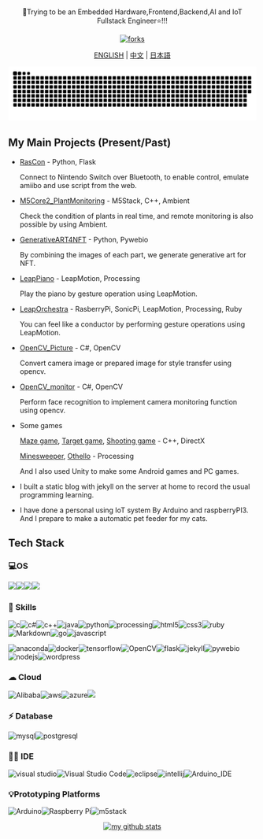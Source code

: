 <div align="center">
  <h1></h1>
  <p>🌱Trying to be an Embedded Hardware,Frontend,Backend,AI and IoT Fullstack Engineer⭐!!!</p>
  <p><a href="https://github.com/SkyoKen"><img src="https://img.shields.io/github/followers/SkyoKen?style=social" alt="forks"></a></p>
  <p><a href="README.md">ENGLISH</a> | <a href="README_ZH.md">中文</a> |  <a href="README_JP.md">日本語</a></p>
  <picture>
    <source media="(prefers-color-scheme: dark)" srcset="https://raw.githubusercontent.com/SkyoKen/SkyoKen/output/github-contribution-grid-snake-dark.svg">
    <source media="(prefers-color-scheme: light)" srcset="https://raw.githubusercontent.com/SkyoKen/SkyoKen/output/github-contribution-grid-snake.svg">
    <img alt="github contribution grid snake animation" src="https://raw.githubusercontent.com/SkyoKen/SkyoKen/output/github-contribution-grid-snake.svg">
  </picture>
</div>

## My Main Projects (Present/Past)

- [RasCon](https://github.com/SkyoKen/RasCon_NS) - Python, Flask

  Connect to Nintendo Switch over Bluetooth, to enable control, emulate amiibo and use script from the web.

- [M5Core2_PlantMonitoring](https://github.com/SkyoKen/M5Core2_PlantMonitoring) - M5Stack, C++, Ambient

   Check the condition of plants in real time, and remote monitoring is also possible by using Ambient.

- [GenerativeART4NFT](https://github.com/SkyoKen/GenerativeART4NFT) - Python, Pywebio

  By combining the images of each part, we generate generative art for NFT.
  
- [LeapPiano](https://github.com/SkyoKen/LeapPiano) - LeapMotion, Processing 

  Play the piano by gesture operation using LeapMotion.

- [LeapOrchestra](https://github.com/SkyoKen/LeapOrchestra) - RasberryPi, SonicPi, LeapMotion, Processing, Ruby 

  You can feel like a conductor by performing gesture operations using LeapMotion.

- [OpenCV_Picture](https://github.com/SkyoKen/OpenCV_Picture) - C#, OpenCV

  Convert camera image or prepared image for style transfer using opencv.

- [OpenCV_monitor](https://github.com/SkyoKen/OpenCV_monitor) - C#, OpenCV 

  Perform face recognition to implement camera monitoring function using opencv.

- Some games

  [Maze game](https://github.com/SkyoKen/Other/tree/master/JEC/%E6%94%B9%E9%80%A0%E8%AA%B2%E9%A1%8C1%5B%E8%BF%B7%E8%B7%AF%E3%82%B2%E3%83%BC%E3%83%A0%5D), [Target game](https://github.com/SkyoKen/Other/tree/master/JEC/%E6%94%B9%E9%80%A0%E8%AA%B2%E9%A1%8C2%E3%80%8C%E3%83%9E%E3%82%A6%E3%82%B9%E3%82%92%E4%BD%BF%E3%81%A3%E3%81%9F%E3%82%B2%E3%83%BC%E3%83%A0%EF%BC%88%E7%9A%84%E3%81%82%E3%81%A6%EF%BC%89%E3%80%8D), [Shooting game](https://github.com/SkyoKen/Other/tree/master/JEC/%E6%94%B9%E9%80%A0%E8%AA%B2%E9%A1%8C3%E3%80%8C%E3%82%B7%E3%83%A5%E3%83%BC%E3%83%86%E3%82%A3%E3%83%B3%E3%82%B0%E3%82%B2%E3%83%BC%E3%83%A0%E3%80%8D) - C++, DirectX

  [Minesweeper](https://github.com/SkyoKen/Minesweeper), [Othello](https://github.com/SkyoKen/Othello) - Processing

  And I also used Unity to make some Android games and PC games.
  
- I built a static blog with jekyll on the server at home to record the usual programming learning.

- I have done a personal using IoT system By Arduino and raspberryPI3. And I prepare to make a automatic pet feeder  for my cats.


## Tech Stack

### 💻OS
![](https://img.shields.io/badge/Windows-0078D6?style=for-the-badge&logo=windows&logoColor=white)![](https://img.shields.io/badge/Cent%20OS-262577?style=for-the-badge&logo=CentOS&logoColor=white)![](https://img.shields.io/badge/Debian-A81D33?style=for-the-badge&logo=debian&logoColor=white)![](https://img.shields.io/badge/Ubuntu-E95420?style=for-the-badge&logo=ubuntu&logoColor=white)

### 🚀 Skills

![c](https://img.shields.io/badge/C-00599C?style=for-the-badge&logo=c&logoColor=white)![c#](https://img.shields.io/badge/Csharp-239120?style=for-the-badge&logo=csharp&logoColor=white)![c++](https://img.shields.io/badge/C++-00599C?style=for-the-badge&logo=C++&logoColor=white)![java](https://img.shields.io/badge/Java-ED8B00?style=for-the-badge&logo=java&logoColor=white)![python](https://img.shields.io/badge/Python-3776AB?style=for-the-badge&logo=python&logoColor=white)![processing](https://img.shields.io/badge/Processing-006699?style=for-the-badge&logo=ProcessingFoundation&logoColor=white)![html5](https://img.shields.io/badge/HTML5-E34F26?style=for-the-badge&logo=html5&logoColor=white)![css3](https://img.shields.io/badge/CSS3-1572B6?style=for-the-badge&logo=css3&logoColor=white)![ruby](https://img.shields.io/badge/Ruby-CC342D?style=for-the-badge&logo=ruby&logoColor=white)![Markdown](https://img.shields.io/badge/Markdown-000000?style=for-the-badge&logo=markdown&logoColor=white)![go](https://img.shields.io/badge/Go-00ADD8?style=for-the-badge&logo=go&logoColor=white)![javascript](https://img.shields.io/badge/JavaScript-F7DF1E?style=for-the-badge&logo=JavaScript&logoColor=white)

![anaconda](https://img.shields.io/badge/anaconda-44A833?style=for-the-badge&logo=Anaconda&logoColor=white)![docker](https://img.shields.io/badge/Docker-2CA5E0?style=for-the-badge&logo=Docker&logoColor=white)![tensorflow](https://img.shields.io/badge/TensorFlow-FF6F00?style=for-the-badge&logo=tensorflow&logoColor=white)![OpenCV](https://img.shields.io/badge/OpenCV-5C3EE8?style=for-the-badge&logo=OpenCV&logoColor=white)![flask](https://img.shields.io/badge/Flask-000000?style=for-the-badge&logo=flask&logoColor=white)![jekyll](https://img.shields.io/badge/jekyll-CC0000?style=for-the-badge&logo=jekyll&logoColor=white)![pywebio](https://img.shields.io/badge/pywebio-000000?style=for-the-badge&logoColor=white)![nodejs](https://img.shields.io/badge/Node.js-43853D?style=for-the-badge&logo=node.js&logoColor=white)![wordpress](https://img.shields.io/badge/Wordpress-21759B?style=for-the-badge&logo=wordpress&logoColor=white)

### ☁ Cloud

![Alibaba](https://img.shields.io/badge/Alibaba_Cloud-FF6A00?style=for-the-badge&logo=alibabacloud&logoColor=white)![aws](https://img.shields.io/badge/AWS-FF9900?style=for-the-badge&logo=amazonaws&logoColor=white)![azure](https://img.shields.io/badge/Azure-0078D7?style=for-the-badge&logo=MicrosoftAzure&logoColor=white)![](https://img.shields.io/badge/Oracle_Cloud-F80000?style=for-the-badge&logo=Oracle&logoColor=white)

### ⚡ Database

![mysql](https://img.shields.io/badge/MySQL-005C84?style=for-the-badge&logo=mysql&logoColor=white)![postgresql](https://img.shields.io/badge/PostgreSQL-4169E1?style=for-the-badge&logo=PostgreSQL&logoColor=white)

### 👩‍💻 IDE

![visual studio](https://img.shields.io/badge/Visual_Studio-5C2D91?style=for-the-badge&logo=visual%20studio&logoColor=white)![Visual Studio Code](https://img.shields.io/badge/Visual_Studio_Code-0078D4?style=for-the-badge&logo=visual%20studio%20code&logoColor=white)![eclipse](https://img.shields.io/badge/Eclipse-2C2255?style=for-the-badge&logo=eclipse&logoColor=white)![intellij](https://img.shields.io/badge/IntelliJ_IDEA-000000.svg?style=for-the-badge&logo=intellij-idea&logoColor=white)![Arduino_IDE](https://img.shields.io/badge/Arduino_IDE-00979D?style=for-the-badge&logo=arduino&logoColor=white)



### 💡Prototyping Platforms

![Arduino](https://img.shields.io/badge/Arduino-00979D?style=for-the-badge&logo=Arduino&logoColor=white)![Raspberry Pi](https://img.shields.io/badge/Raspberry%20Pi-A22846?style=for-the-badge&logo=Raspberry%20Pi&logoColor=white)![m5stack](https://img.shields.io/badge/m5stack-000000?style=for-the-badge&logoColor=white)


<a align="center" href="#">
    <p align="center">
    <img src="https://github-readme-stats.vercel.app/api?username=SkyoKen&show_icons=true&theme=dark" alt="my github stats" width="420"/>
    </p>
</a>
